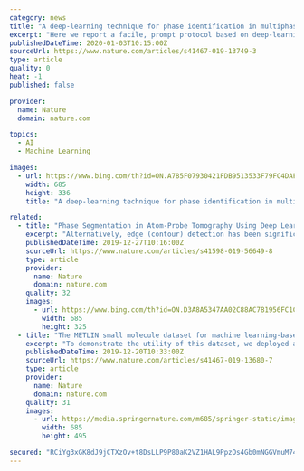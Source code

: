 ```yaml
---
category: news
title: "A deep-learning technique for phase identification in multiphase inorganic compounds using synthetic XRD powder patterns"
excerpt: "Here we report a facile, prompt protocol based on deep-learning techniques to sort out intricate phase identification and quantification problems in complex multiphase inorganic compounds. We simulate plausible powder X-ray powder diffraction (XRD) patterns for 170 inorganic compounds in the Sr-Li-Al-O quaternary compositional pool, wherein ..."
publishedDateTime: 2020-01-03T10:15:00Z
sourceUrl: https://www.nature.com/articles/s41467-019-13749-3
type: article
quality: 0
heat: -1
published: false

provider:
  name: Nature
  domain: nature.com

topics:
  - AI
  - Machine Learning

images:
  - url: https://www.bing.com/th?id=ON.A785F07930421FDB9513533F79FC4DAF
    width: 685
    height: 336
    title: "A deep-learning technique for phase identification in multiphase inorganic compounds using synthetic XRD powder patterns"

related:
  - title: "Phase Segmentation in Atom-Probe Tomography Using Deep Learning-Based Edge Detection"
    excerpt: "Alternatively, edge (contour) detection has been significantly improved with deep learning approaches 18. A supervised learning approach is used for edge detection, wherein each pixel is labeled as either edge or nonedge. This approach is slightly different from semantic segmentation in that there are only two classes (edge and noedge ..."
    publishedDateTime: 2019-12-27T10:16:00Z
    sourceUrl: https://www.nature.com/articles/s41598-019-56649-8
    type: article
    provider:
      name: Nature
      domain: nature.com
    quality: 32
    images:
      - url: https://www.bing.com/th?id=ON.D3A8A5347AA02C88AC781956FC1C507A
        width: 685
        height: 325
  - title: "The METLIN small molecule dataset for machine learning-based retention time prediction"
    excerpt: "To demonstrate the utility of this dataset, we deployed a deep learning model for retention time prediction applied to small molecule annotation. Results showed that in 70\\(\\%\\) of the cases, the correct molecular identity was ranked among the top 3 candidates based on their predicted retention time. We anticipate that this dataset will enable ..."
    publishedDateTime: 2019-12-20T10:33:00Z
    sourceUrl: https://www.nature.com/articles/s41467-019-13680-7
    type: article
    provider:
      name: Nature
      domain: nature.com
    quality: 31
    images:
      - url: https://media.springernature.com/m685/springer-static/image/art%3A10.1038%2Fs41467-019-13680-7/MediaObjects/41467_2019_13680_Fig1_HTML.png
        width: 685
        height: 495

secured: "RCiYg3xGK8dJ9jCTXzOv+t8DsLLP9P80aK2VZ1HAL9PpzOs4Gb0mNGGVmuM74sJWsxPD6K72MU+L3oZSRtUk6syQUli/0+1kdgzaBkh6yBksL2QWrixON10M5sZXxVN4vU+4a+LFWl/x2HIL2ijNw11d6689RXEGl0v04CtPhPdZnBlvLxVlJszmWd7FnVaKTL9l4m6vhPWa2c4YdYKdCnZUSIfj7fs1mcpXw/fTC/OacM5Ei6+WDnsYjrpHfyq//karJWSDcOrzThbPBKpktA==;WQBpiwGktc0qOvsUXXy1xQ=="
---
```



